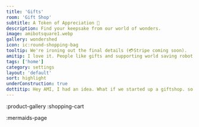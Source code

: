 ```yaml
---
title: 'Gifts'
room: 'Gift Shop'
subtitle: A Token of Appreciation 🎁
description: Find your keepsake from our world of wonders.
image: amibotsquare1.webp
gallery: wondershed
icon: ic:round-shopping-bag
tooltip: We're ironing out the final details (💳Stripe coming soon).
amitip: I love it. People like gifts and supporting world saving robot collectives!
tags: ['home']
category: settings
layout: 'default'
sort: highlight
underConstruction: true
dottitip: Hey AMI, I had an idea. What if we started up a giftshop. so people could use our art modelers to make art, and then sell mugs and what not.
---
```


:product-gallery
:shopping-cart

:mermaids-page
